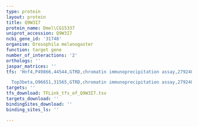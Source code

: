 ```yaml
---
type: protein
layout: protein
title: Q9W3I7
protein_name: Dmel\CG15337
uniprot_accession: Q9W3I7
ncbi_gene_id: '31748'
organism: Drosophila melanogaster
function: target gene
number_of_interactions: '2'
orthologs: ''
jaspar_matrices: ''
tfs: 'Hnf4,P49866,44544,GTRD,chromatin immunoprecipitation assay,27924024%5Buid%5D,No

  Top3beta,O96651,31565,GTRD,chromatin immunoprecipitation assay,27924024%5Buid%5D,No'
targets: ''
tfs_download: TFLink_tfs_of_Q9W3I7.tsv
targets_download: ''
bindingSites_download: ''
binding_sites_ls: ''

---
```

